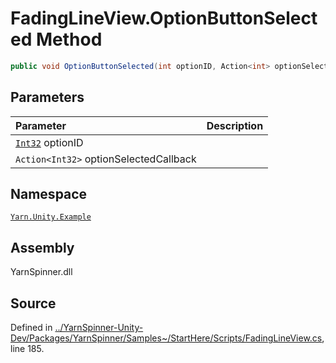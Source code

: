 <!-- This file was generated by a tool. Do not edit this file by hand. -->

# FadingLineView.OptionButtonSelected Method


```csharp
public void OptionButtonSelected(int optionID, Action<int> optionSelectedCallback)
```

## Parameters
|Parameter|Description|
|:---|:---|
|[`Int32`](https://docs.microsoft.com/dotnet/api/System.Int32) optionID||
|`Action<Int32>` optionSelectedCallback||


## Namespace
[`Yarn.Unity.Example`](/api/csharp/yarn.unity.example/README.md)

## Assembly
YarnSpinner.dll

## Source
Defined in [../YarnSpinner-Unity-Dev/Packages/YarnSpinner/Samples~/StartHere/Scripts/FadingLineView.cs](https://github.com/YarnSpinnerTool/YarnSpinner-Unity//blob/develop/Samples~/StartHere/Scripts/FadingLineView.cs#L185), line 185.
